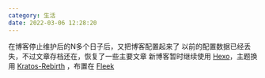 ```yaml
---
category: 生活
date: 2022-03-06 12:28:20
---
```

在博客停止维护后的N多个日子后，又把博客配置起来了
以前的配置数据已经丢失，不过文章存档还在，恢复了一些主要文章
新博客暂时继续使用 [Hexo](https://hexo.io/zh-cn/)，主题换用 [Kratos-Rebirth](https://github.com/Candinya/Kratos-Rebirth) ，布置在 [Fleek](https://fleek.co/)
